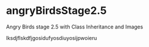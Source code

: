# angryBirdsStage2.5
Angry Birds stage 2.5 with Class Inheritance and Images

lksdjflskdfjgosidufyosdiuyosijpwoieru